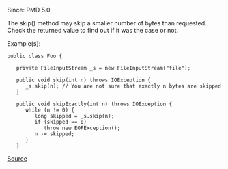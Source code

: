 Since: PMD 5.0

The skip() method may skip a smaller number of bytes than requested. Check the returned value to find out if it was the case or not.

Example(s):
```
public class Foo {

   private FileInputStream _s = new FileInputStream("file");

   public void skip(int n) throws IOException {
      _s.skip(n); // You are not sure that exactly n bytes are skipped
   }

   public void skipExactly(int n) throws IOException {
      while (n != 0) {
         long skipped = _s.skip(n);
         if (skipped == 0)
            throw new EOFException();
         n -= skipped;
      }
   }
```

[Source](https://pmd.github.io/pmd-5.5.4/pmd-java/rules/java/basic.html#CheckSkipResult)
